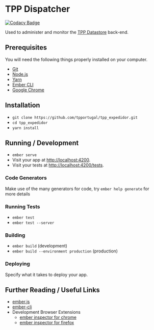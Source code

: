 # TPP Dispatcher

[![Codacy Badge](https://api.codacy.com/project/badge/Grade/0f2f2dca11cf4119804246b0d07f2dbf)](https://app.codacy.com/app/TPP/tpp_expedidor?utm_source=github.com&utm_medium=referral&utm_content=tpportugal/tpp_expedidor&utm_campaign=badger)

Used to administer and monitor the [TPP Datastore](https://github.com/tpportugal/tpp_banco_de_dados) back-end.

## Prerequisites

You will need the following things properly installed on your computer.

* [Git](https://git-scm.com/)
* [Node.js](https://nodejs.org/)
* [Yarn](https://yarnpkg.com/)
* [Ember CLI](https://ember-cli.com/)
* [Google Chrome](https://google.com/chrome/)

## Installation

* `git clone https://github.com/tpportugal/tpp_expedidor.git`
* `cd tpp_expedidor`
* `yarn install`

## Running / Development

* `ember serve`
* Visit your app at [http://localhost:4200](http://localhost:4200).
* Visit your tests at [http://localhost:4200/tests](http://localhost:4200/tests).

### Code Generators

Make use of the many generators for code, try `ember help generate` for more details

### Running Tests

* `ember test`
* `ember test --server`

### Building

* `ember build` (development)
* `ember build --environment production` (production)

### Deploying

Specify what it takes to deploy your app.

## Further Reading / Useful Links

* [ember.js](https://emberjs.com/)
* [ember-cli](https://ember-cli.com/)
* Development Browser Extensions
  * [ember inspector for chrome](https://chrome.google.com/webstore/detail/ember-inspector/bmdblncegkenkacieihfhpjfppoconhi)
  * [ember inspector for firefox](https://addons.mozilla.org/en-US/firefox/addon/ember-inspector/)
